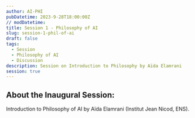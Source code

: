 ```yaml
---
author: AI-PHI
pubDatetime: 2023-9-28T18:00:00Z
// modDatetime:
title: Session 1 - Philosophy of AI
slug: session-1-phil-of-ai
draft: false
tags:
  - Session
  - Philosophy of AI
  - Discussion
description: Session on Introduction to Philosophy by Aïda Elamrani
session: true
---
```


## About the Inaugural Session:

Introduction to Philosophy of AI by Aïda Elamrani (Institut Jean Nicod, ENS).
